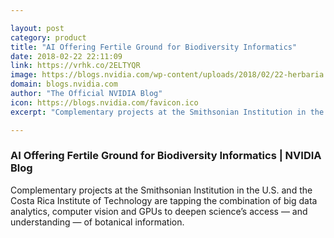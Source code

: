 ```yaml
---

layout: post
category: product
title: "AI Offering Fertile Ground for Biodiversity Informatics"
date: 2018-02-22 22:11:09
link: https://vrhk.co/2ELTYQR
image: https://blogs.nvidia.com/wp-content/uploads/2018/02/22-herbaria.jpg
domain: blogs.nvidia.com
author: "The Official NVIDIA Blog"
icon: https://blogs.nvidia.com/favicon.ico
excerpt: "Complementary projects at the Smithsonian Institution in the U.S. and the Costa Rica Institute of Technology are tapping the combination of big data analytics, computer vision and GPUs to deepen science’s access — and understanding — of botanical information."

---
```


### AI Offering Fertile Ground for Biodiversity Informatics | NVIDIA Blog

Complementary projects at the Smithsonian Institution in the U.S. and the Costa Rica Institute of Technology are tapping the combination of big data analytics, computer vision and GPUs to deepen science’s access — and understanding — of botanical information.